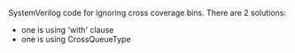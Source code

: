 SystemVerilog code for ignoring cross coverage bins.
There are 2 solutions:
* one is using 'with' clause
* one is using CrossQueueType
